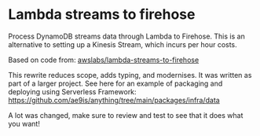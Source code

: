 # Lambda streams to firehose

Process DynamoDB streams data through Lambda to Firehose. This is an alternative to setting up a Kinesis Stream, which incurs per hour costs.

Based on code from: [awslabs/lambda-streams-to-firehose](https://github.com/awslabs/lambda-streams-to-firehose)

This rewrite reduces scope, adds typing, and modernises. It was written as part of a larger project. See here for an example of packaging and deploying using Serverless Framework: https://github.com/ae9is/anything/tree/main/packages/infra/data

A lot was changed, make sure to review and test to see that it does what you want!
